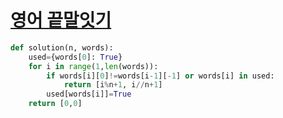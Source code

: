 # [영어 끝말잇기](https://school.programmers.co.kr/learn/courses/30/lessons/12981?language=python3)

~~~python
def solution(n, words):
    used={words[0]: True}
    for i in range(1,len(words)):
        if words[i][0]!=words[i-1][-1] or words[i] in used:
            return [i%n+1, i//n+1]
        used[words[i]]=True
    return [0,0]
~~~
